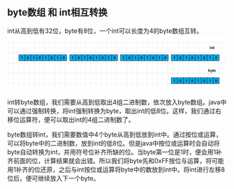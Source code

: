 ## byte数组 和 int相互转换
int从高到低有32位，byte有8位，一个int可以长度为4的byte数组互转。
![](https://raw.githubusercontent.com/xiejinjie/xiejinjie.github.io/gh-pages/assets/img/20221103223054.png)


int转byte数组，我们需要从高到低取出4组二进制数，依次放入byte数组。java中可以通过强制转换，将int强制转换为byte，取出int的低8位。这样，我们通过右移位运算符，便可以取出int的4组二进制数了。

byte数组转int，我们需要数值中4个byte从高到低放到int中。通过按位或运算，可以将byte中的二进制数，放到int的低8位。但是java中按位或运算时会自动将byte自动转换为int，并用符号位补齐所缺的位。当byte第一位是1时，便会用1补齐前面的位，计算结果就会出错。所以我们将byte先和0xFF按位与运算，将可能用1补齐的位还原，之后与int按位或运算将byte中的数放到int中。将int进行左移8位后，便可继续放入下一个byte。